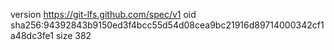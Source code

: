version https://git-lfs.github.com/spec/v1
oid sha256:94392843b9150ed3f4bcc55d54d08cea9bc21916d89714000342cf1a48dc3fe1
size 382
